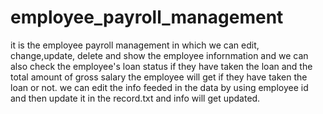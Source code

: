# employee_payroll_management

it is the employee payroll management in which we can edit, change,update, delete and show the employee infornmation and we can also check the employee's loan status if they have taken the loan and the total amount of gross salary the employee will get if they have taken the loan or not. we can edit the info feeded in the data by using employee id and then update it in the record.txt and info will get updated.
